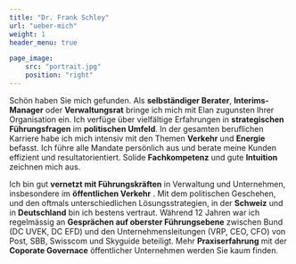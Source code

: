 ```yaml
---
title: "Dr. Frank Schley"
url: "ueber-mich"
weight: 1
header_menu: true

page_image:
    src: "portrait.jpg"
    position: "right"
---
```

Schön haben Sie mich gefunden. Als **selbständiger Berater**, **Interims-Manager** oder **Verwaltungsrat** bringe ich mich mit Elan zugunsten Ihrer Organisation ein. Ich verfüge über vielfältige Erfahrungen in **strategischen Führungsfragen** im **politischen Umfeld**. In der gesamten beruflichen Karriere habe ich mich intensiv mit den Themen **Verkehr** und **Energie** befasst. Ich führe alle Mandate persönlich aus und berate meine Kunden effizient und resultatorientiert. Solide **Fachkompetenz** und gute **Intuition** zeichnen mich aus.

Ich bin gut **vernetzt mit Führungskräften** in Verwaltung und Unternehmen, insbesondere im **öffentlichen Verkehr** . Mit dem politischen Geschehen, und den oftmals unterschiedlichen
Lösungsstrategien, in der **Schweiz** und in **Deutschland** bin ich bestens vertraut. Während 12 Jahren war ich regelmässig an **Gesprächen auf oberster Führungsebene** zwischen
Bund (DC UVEK, DC EFD) und den Unternehmensleitungen (VRP, CEO, CFO) von Post, SBB, Swisscom und Skyguide beteiligt. Mehr **Praxiserfahrung** mit der **Coporate Governace**
öffentlicher Unternehmen werden Sie kaum finden.